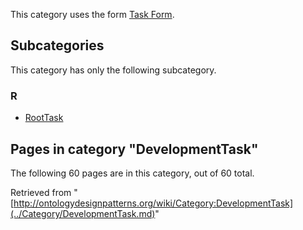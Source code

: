 This category uses the form [Task Form](http://ontologydesignpatterns.org/wiki/Form:Task_Form "Form:Task Form").





## Subcategories


This category has only the following subcategory.


### R


* [RootTask](../Category/RootTask.md "Category:RootTask")



## Pages in category "DevelopmentTask"


The following 60 pages are in this category, out of 60 total.




Retrieved from "[http://ontologydesignpatterns.org/wiki/Category:DevelopmentTask](../Category/DevelopmentTask.md)"
